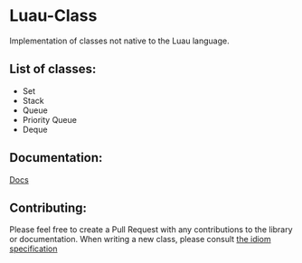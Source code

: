 # Luau-Class
Implementation of classes not native to the Luau language.

## List of classes:
- Set
- Stack
- Queue
- Priority Queue
- Deque

## Documentation:
[Docs](https://enigmagames2725.github.io/Luau-Class/)

## Contributing:
Please feel free to create a Pull Request with any contributions to the library or documentation.
When writing a new class, please consult [the idiom specification](https://enigmagames2725.github.io/Luau-Class/idiom)
